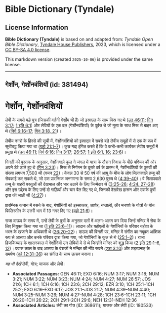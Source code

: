 # Bible Dictionary (Tyndale)

## License Information

**Bible Dictionary (Tyndale)** is based on and adapted from: _Tyndale Open Bible Dictionary_, [Tyndale House Publishers](https://tyndaleopenresources.com/), 2023, which is licensed under a [CC BY-SA 4.0 license](https://creativecommons.org/licenses/by-sa/4.0/legalcode.en).

This markdown version (created `2025-10-06`) is provided under the same license.



--------------------------------

## गेर्शोन, गेर्शोनवंशियों (id: 381494)

गेर्शोन, गेर्शोनवंशियों
=======================

लेवी के सबसे बड़े पुत्र (जिसकी वर्तनी गेर्शोम भी है) जो इस्राएल के साथ मिस्र गए थे ([उत् 46:11](https://ref.ly/Gen46:11); [गिन 3:17](https://ref.ly/Num3:17); [1 इति 6:1](https://ref.ly/1Chr6:1)) और लेवियों के एक दल (गेर्शोनवंशियों) के पूर्वज थे जो मूसा के साथ मिस्र से बाहर आए थे ([निर्ग 6:16–17](https://ref.ly/Exod6:16-Exod6:17); [गिन 3:18, 21](https://ref.ly/Num3:18,Num3:21))।

लेवीय नगरों के हिस्से की सूची में, गेर्शोनवंशियों को इस्राएल में सबसे बड़े लेवीय समूहों में से एक के रूप में सूचीबद्ध किया गया था ([यहो 21:1–7](https://ref.ly/Josh21:1-Josh21:7))। कुछ गद्य इंगित करते हैं कि वे कभी\-कभी कार्यरत लेवीय समूहों में प्रमुख थे ([उत् 46:11](https://ref.ly/Gen46:11); [निर्ग 6:16](https://ref.ly/Exod6:16); [गिन 3:17](https://ref.ly/Num3:17); [26:57](https://ref.ly/Num26:57); [1 इति 6:1, 16](https://ref.ly/1Chr6:1,1Chr6:16); [23:6](https://ref.ly/1Chr23:6))।

गिनती की पुस्तक के अनुसार, गेर्शोनवाले कुल ने जंगल में यात्रा के दौरान निवास के पीछे पश्चिम की ओर अपने डेरे डाले हुए थे ([गिन 3:23](https://ref.ly/Num3:23))। मिस्र से निर्गमन के दूसरे वर्ष के प्रारम्भ में, गेर्शोनवंशियों के पुरुषों की संख्या लगभग 7,500 थी (वचन [22](https://ref.ly/Num3:22))। केवल 30 से 50 वर्ष की आयु के बीच के लोग मिलापवाले तम्बू की सेवकाई कर सकते थे, जो उस प्रारम्भिक जनगणना के समय 2,630 पुरुष थे ([4:39–40](https://ref.ly/Num4:39-Num4:40))। वे मिलापवाले तम्बू के बाहरी वस्तुओं की देखभाल और भार उठाने के लिए जिम्मेदार थे ([3:25–26](https://ref.ly/Num3:25-Num3:26); [4:24, 27–28](https://ref.ly/Num4:24,Num4:27-Num4:28)) और इस उद्देश्य के लिए उन्हें दो गाड़ियाँ और चार बैल दिए गए थे, जिनकी देखरेख हारून और उसके पुत्रों द्वारा की जाती थी ([4:27](https://ref.ly/Num4:27))।

प्रारम्भिक कनान में बसने के बाद, गेर्शोनियों को इस्साकार, आशेर, नप्ताली, और मनश्शे के गोत्रों के बीच फिलिस्तीन के उत्तरी भाग में 13 नगर दिए गए ([यहो 21:6](https://ref.ly/Josh21:6))।

राजा दाऊद के समय में, उन्हें लेवी के पुत्रों के अनुसार दलों में अलग\-अलग कर दिया जिन्हें मन्दिर में सेवा के लिए नियुक्त किया गया था ([1 इति 23:6–11](https://ref.ly/1Chr23:6-1Chr23:11))। लादान और यहोएली के गेर्शोनियों के परिवार यहोवा के भवन के खजाने के अधिकारी थे ([26:20–22](https://ref.ly/1Chr26:20-1Chr26:22))। दाऊद की विनती पर, मन्दिर में संगीत का नबूवत आंशिक रूप से आसाप और उनके परिवार द्वारा किया गया, जो गेर्शोनियों के कुल से थे ([25:1–2](https://ref.ly/1Chr25:1-1Chr25:2))। राजा हिजकिय्याह के शासनकाल में गेर्शोनियों उन लेवियों में से थे जिन्होंने मन्दिर को शुद्ध किया ([2 इति 29:1–6, 12](https://ref.ly/2Chr29:1-2Chr29:6,2Chr29:12))। प्रवास काल के बाद आसाप के वंशजों ने मन्दिर की नींव रखने ([एज्रा 3:10](https://ref.ly/Ezra3:10)) और शहरपनाह के समर्पण ([नहे 12:31–36](https://ref.ly/Neh12:31-Neh12:36)) का संगीत के साथ उत्सव मनाया।

*यह भी देखें* लेवी, गोत्र; याजक और लेवी। 

* **Associated Passages:** GEN 46:11; EXO 6:16; NUM 3:17; NUM 3:18; NUM 3:21; NUM 3:22; NUM 3:23; NUM 4:24; NUM 4:27; NUM 26:57; JOS 21:6; 1CH 6:1; 1CH 6:16; 1CH 23:6; 2CH 29:12; EZR 3:10; 1CH 25:1–1CH 25:2; EXO 6:16–EXO 6:17; JOS 21:1–JOS 21:7; NUM 4:39–NUM 4:40; NUM 3:25–NUM 3:26; NUM 4:27–NUM 4:28; 1CH 23:6–1CH 23:11; 1CH 26:20–1CH 26:22; 2CH 29:1–2CH 29:6; NEH 12:31–NEH 12:36
* **Associated Articles:** लेवी का गोत्र (ID: 368611); याजक और लेवी (ID: 180533)

